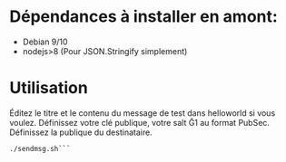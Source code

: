 # Dépendances à installer en amont:
- Debian 9/10
- nodejs>8 (Pour JSON.Stringify simplement)

# Utilisation

Éditez le titre et le contenu du message de test dans helloworld si vous voulez.
Définissez votre clé publique, votre salt Ḡ1 au format PubSec.
Définissez la publique du destinataire.

```chmod u+x sendmsg.sh
./sendmsg.sh```
